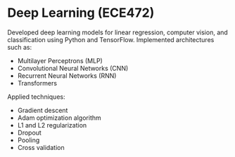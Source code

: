# Deep Learning (ECE472) 
Developed deep learning models for linear regression, computer vision, and classification using Python and TensorFlow. Implemented architectures such as:
* Multilayer Perceptrons (MLP)
* Convolutional Neural Networks (CNN)
* Recurrent Neural Networks (RNN)
* Transformers

Applied techniques:
* Gradient descent
* Adam optimization algorithm
* L1 and L2 regularization
* Dropout
* Pooling
* Cross validation
